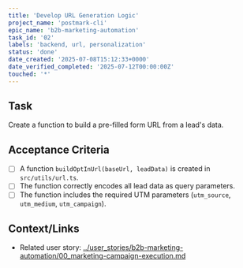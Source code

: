 ```yaml
---
title: 'Develop URL Generation Logic'
project_name: 'postmark-cli'
epic_name: 'b2b-marketing-automation'
task_id: '02'
labels: 'backend, url, personalization'
status: 'done'
date_created: '2025-07-08T15:12:33+0000'
date_verified_completed: '2025-07-12T00:00:00Z'
touched: '*'
---
```


## Task

Create a function to build a pre-filled form URL from a lead's data.

## Acceptance Criteria

- [ ] A function `buildOptInUrl(baseUrl, leadData)` is created in `src/utils/url.ts`.
- [ ] The function correctly encodes all lead data as query parameters.
- [ ] The function includes the required UTM parameters (`utm_source`, `utm_medium`, `utm_campaign`).

## Context/Links

- Related user story: [../user_stories/b2b-marketing-automation/00_marketing-campaign-execution.md](./../user_stories/b2b-marketing-automation/00_marketing-campaign-execution.md)
